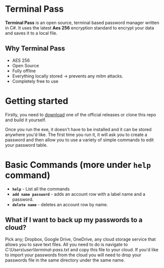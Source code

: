 ﻿# Terminal Pass
**Terminal Pass** is an open source, terminal based password manager written in C#.
It uses the latest **Aes 256** encryption standard to encrypt your data and saves it to a local file.

## Why Terminal Pass
 * AES 256
 * Open Source
 * Fully offline
 * Everything locally stored -> prevents any mitm attacks.
 * Completely free to use

# Getting started
Firstly, you need to [download](https://github.com/foreggs/terminal-pass/releases) one of the official releases or clone this repo and build it yourself.

Once you run the exe, it doesn't have to be installed and it can be stored anywhere you'd like. The first time you run it, it will ask you to create a password and then allow you to use a variety of simple commands to edit your password table.

# Basic Commands (more under `help` command)
 - **`help`** - List all the commands
 - **`add name password`** - adds an account row with a label name and a password.
 - **`delete name`** - deletes an account row by name.

## What if I want to back up my passwords to a cloud?
Pick any; Dropbox, Google Drive, OneDrive, any cloud storage service that allows you to save text files. All you need to do is navigate to *C:\Users\user\terminal-pass.txt* and copy this file to your cloud. If you'd like to import your passwords from the cloud you will need to drop your passwords file in the same directory under the same name.
